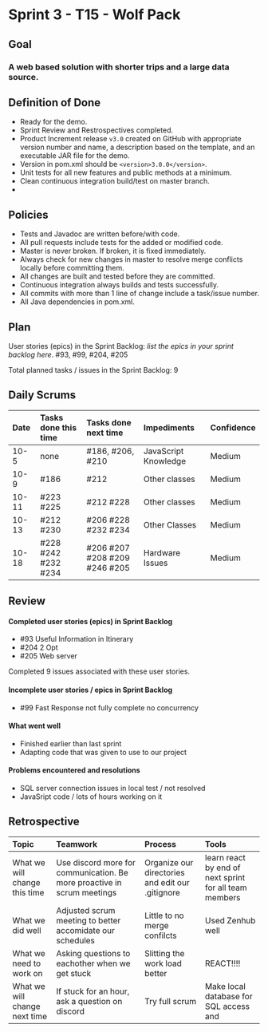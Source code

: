 # Sprint 3 - T15 - Wolf Pack

## Goal

### A web based solution with shorter trips and a large data source.

## Definition of Done

* Ready for the demo.
* Sprint Review and Restrospectives completed.
* Product Increment release `v3.0` created on GitHub with appropriate version number and name, a description based on the template, and an executable JAR file for the demo.
* Version in pom.xml should be `<version>3.0.0</version>`.
* Unit tests for all new features and public methods at a minimum.
* Clean continuous integration build/test on master branch.
* 

## Policies

* Tests and Javadoc are written before/with code.  
* All pull requests include tests for the added or modified code.
* Master is never broken.  If broken, it is fixed immediately.
* Always check for new changes in master to resolve merge conflicts locally before committing them.
* All changes are built and tested before they are committed.
* Continuous integration always builds and tests successfully.
* All commits with more than 1 line of change include a task/issue number.
* All Java dependencies in pom.xml.

## Plan 

User stories (epics) in the Sprint Backlog: *list the epics in your sprint backlog here*. 
#93, #99, #204, #205

Total planned tasks / issues in the Sprint Backlog: 9
## Daily Scrums

Date | Tasks done this time | Tasks done next time | Impediments | Confidence
:--- | :--- | :--- | :--- | :---
 10-5 | none | #186, #206, #210 | JavaScript Knowledge | Medium
 10-9 | #186 | #212 | Other classes | Medium 
 10-11 | #223 #225| #212 #228 | Other classes | Medium
 10-13 | #212 #230 | #206 #228 #232 #234 | Other Classes| Medium
 10-18 | #228 #242 #232 #234 | #206 #207 #208 #209 #246 #205 | Hardware Issues | Medium
 
## Review

#### Completed user stories (epics) in Sprint Backlog 
* #93 Useful Information in Itinerary
* #204 2 Opt
* #205 Web server

Completed 9 issues associated with these user stories.

#### Incomplete user stories / epics in Sprint Backlog 
* #99 Fast Response not fully complete no concurrency 

#### What went well
* Finished earlier than last sprint
* Adapting code that was given to use to our project

#### Problems encountered and resolutions
* SQL server connection issues in local test / not resolved 
* JavaSript code / lots of hours working on it

## Retrospective

Topic | Teamwork | Process | Tools
:--- | :--- | :--- | :---
What we will change this time |Use discord more for communication. Be more proactive in scrum meetings | Organize our directories and edit our .gitignore | learn react by end of next sprint for all team members  
What we did well | Adjusted scrum meeting to better accomidate our schedules | Little to no merge confilcts | Used Zenhub well
What we need to work on | Asking questions to eachother when we get stuck | Slitting the work load better | REACT!!!!
What we will change next time | If stuck for an hour, ask a question on discord | Try full scrum | Make local database for SQL access and 
